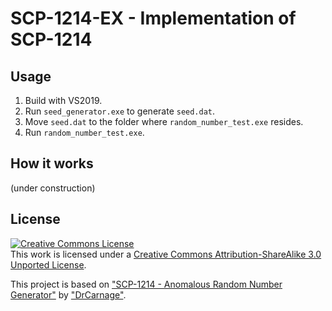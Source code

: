 # SCP-1214-EX - Implementation of SCP-1214

## Usage

1. Build with VS2019.
1. Run `seed_generator.exe` to generate `seed.dat`.
1. Move `seed.dat` to the folder where `random_number_test.exe` resides. 
1. Run `random_number_test.exe`.

## How it works

(under construction)

## License

<a rel="license" href="http://creativecommons.org/licenses/by-sa/3.0/"><img alt="Creative Commons License" style="border-width:0" src="https://i.creativecommons.org/l/by-sa/3.0/88x31.png" /></a><br />This work is licensed under a <a rel="license" href="http://creativecommons.org/licenses/by-sa/3.0/">Creative Commons Attribution-ShareAlike 3.0 Unported License</a>.

This project is based on ["SCP-1214 - Anomalous Random Number Generator"](http://www.scpwiki.com/scp-1214) by ["DrCarnage"](http://www.wikidot.com/user:info/drcarnage).
